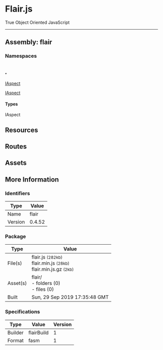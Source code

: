 # Flair.js
True Object Oriented JavaScript

---

## Assembly: flair


### Namespaces

## _._

[IAspect](#IAspect)

<a href="#IAspect">IAspect</a>

#### Types

<span id="IAspect">IAspect</span>





## Resources

## Routes

## Assets

### 


## More Information

### Identifiers

Type | Value 
---- | ----- 
Name | flair
Version | 0.4.52

### Package

Type | Value
---- | ----- 
File(s) | flair.js <small>(282kb)</small><br> flair.min.js <small>(28kb)</small><br> flair.min.js.gz <small>(2kb)</small>
Asset(s) | flair/ <br> - folders (0) <br> - files (0)
Built | Sun, 29 Sep 2019 17:35:48 GMT

### Specifications
Type | Value | Version
---- | ----- | -------
Builder | flairBuild | 1
Format | fasm | 1
